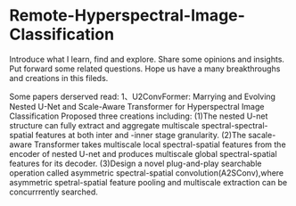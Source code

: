 # Remote-Hyperspectral-Image-Classification
Introduce what I learn, find and explore. Share some opinions and insights. Put forward some related questions. 
Hope us have a many breakthroughs and creations in this fileds.


Some papers derserved read:
1、U2ConvFormer: Marrying and Evolving Nested U-Net and Scale-Aware Transformer for Hyperspectral Image Classification
Proposed three creations including:
(1)The nested U-net structure can fully extract and aggregate multiscale spectral-spectral-spatial features at both inter and -inner 
stage granularity.
(2)The sacale-aware Transformer takes multiscale local spectral-spatial features from the encoder of nested U-net and produces multiscale 
global spectral-spatial features for its decoder.
(3)Design a novel plug-and-play searchable operation called asymmetric spectral-spatial convolution(A2SConv),where asymmetric spetral-spatial 
feature pooling and multiscale extraction can be concurrrently searched.
